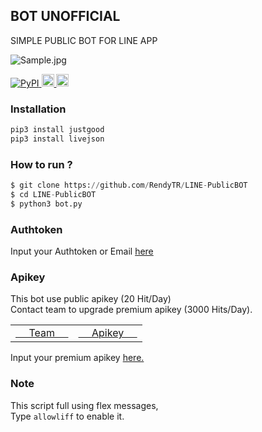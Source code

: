 ## BOT UNOFFICIAL
SIMPLE PUBLIC BOT FOR LINE APP

<img alt="Sample.jpg" src= "https://i.ibb.co/F8Q06Zt/Sample.jpg">
<p>
    <a href="http://pypi.org/project/justgood" rel="nofollow">
        <img alt="PyPI" src="https://img.shields.io/pypi/v/justgood?label=PyPI" style="max-width:100%;">
    </a>
    <a href="https://github.com/RendyTR/LINE-PublicBOT" rel="nofollow">
        <img alt="Update" src="https://img.shields.io/github/last-commit/rendytr/LINE-PublicBOT?color=red&label=Update" height="20" style="max-width:100%;">
    </a>
    <a href="https://github.com/RendyTR" rel="nofollow">
        <img alt="VIEWS" src="https://komarev.com/ghpvc/?username=RendyTR&color=green&label=Views" height="20" style="max-width:100%;">
    </a>
</p>

### Installation
```python
pip3 install justgood
pip3 install livejson
```

### How to run ?
``` python
$ git clone https://github.com/RendyTR/LINE-PublicBOT
$ cd LINE-PublicBOT
$ python3 bot.py
```

### Authtoken
Input your Authtoken or Email <a href="https://github.com/RendyTR/LINE-PublicBOT/blob/main/data/OPTION/login.json">here</a>

### Apikey
This bot use public apikey (20 Hit/Day)
<br>Contact team to upgrade premium apikey (3000 Hits/Day).

<table>
    <tbody>
        <tr>
          <td><a href="http://imjustgood.com/team">&nbsp;&nbsp;&nbsp;&nbsp;&nbsp;Team&nbsp;&nbsp;&nbsp;&nbsp;&nbsp;</a></td>
          <td><a href="http://api.imjustgood.com/intro">&nbsp;&nbsp;&nbsp;&nbsp;&nbsp;Apikey&nbsp;&nbsp;&nbsp;&nbsp;&nbsp;</a></td>
        </tr>
    <tbody>   
<table>
Input your premium apikey <a href="https://github.com/RendyTR/LINE-PublicBOT/blob/f3ac2d613e1d35172ad78883a9461744531c37d7/data/OPTION/login.json#L2">here.</a>

### Note
This script full using flex messages,
<br>Type ``` allowliff ``` to enable it.
